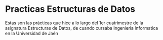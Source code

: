 # Practicas Estructuras de Datos

Estas son las prácticas que hice a lo largo del 1er cuatrimestre de la asignatura Estructuras de Datos, de cuando cursaba Ingenieria Informatica en la Universidad de Jaén
